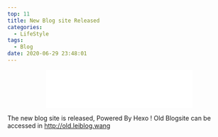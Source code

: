 ```yaml
---
top: 11
title: New Blog site Released
categories:
  - LifeStyle
tags:
  - Blog
date: 2020-06-29 23:48:01
---
```


<div align="center">
<iframe frameborder="no" border="0" marginwidth="0" marginheight="0" width=330 height=86 src="//music.163.com/outchain/player?type=2&id=25706285&auto=1&height=66"></iframe>
</div>

The new blog site is released, Powered By Hexo !
Old Blogsite can be accessed in http://old.leiblog.wang
